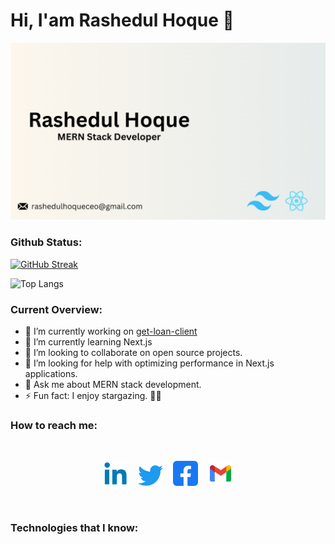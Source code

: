 # Hi, I'am Rashedul Hoque 👋

![The San Juan Mountains are beautiful!](https://raw.githubusercontent.com/Rashedul-Hoque-Rashed/Rashedul-Hoque-Rashed/main/asset/Github%20Cover.png "San Juan Mountains")


### Github Status:

[![GitHub Streak](https://github-readme-streak-stats.herokuapp.com?user=Rashedul-Hoque-Rashed&theme=transparent)](https://git.io/streak-stats)

![Top Langs](https://github-readme-stats.vercel.app/api/top-langs/?username=Rashedul-Hoque-Rashed&layout=compact&theme=transparent)



### Current Overview:

- 🔭 I’m currently working on [get-loan-client](https://github.com/Rashedul-Hoque-Rashed/get-loan-client)
- 🌱 I’m currently learning Next.js
- 👯 I’m looking to collaborate on open source projects.
- 🤔 I’m looking for help with optimizing performance in Next.js applications.
- 💬 Ask me about MERN stack development.
- ⚡ Fun fact: I enjoy stargazing. 🌌✨


### How to reach me:

<div align="center">
&nbsp;&nbsp;&nbsp;
&nbsp;&nbsp;&nbsp;

<a href="https://www.linkedin.com/in/rashedul-hoque-rashed/"><img src="https://raw.githubusercontent.com/Rashedul-Hoque-Rashed/Rashedul-Hoque-Rashed/main/asset/icons/icon4.png" alt="icon | LinkedIn" width="40px"/></a>&nbsp;&nbsp;&nbsp;
<a href="https://twitter.com/Rashedul2Hoque"><img src="https://raw.githubusercontent.com/Rashedul-Hoque-Rashed/Rashedul-Hoque-Rashed/main/asset/icons/icon2.png" alt="icon | Twitter" width="40px"/></a>&nbsp;&nbsp;&nbsp;
<a href="https://www.facebook.com/profile.php?id=61551070270317"><img src="https://raw.githubusercontent.com/Rashedul-Hoque-Rashed/Rashedul-Hoque-Rashed/main/asset/icons/icon1.png" alt="icon | Facebook" width="40px" /></a>&nbsp;&nbsp;&nbsp;
<a href="mailto:rashedulhoqueceo@gmail.com"><img src="https://raw.githubusercontent.com/Rashedul-Hoque-Rashed/Rashedul-Hoque-Rashed/main/asset/icons/icon3.png" alt="icon | Facebook" width="40px" /></a>

</div>
&nbsp;&nbsp;&nbsp;
&nbsp;&nbsp;&nbsp;

### Technologies that I know:

<div align="center">



</div>
